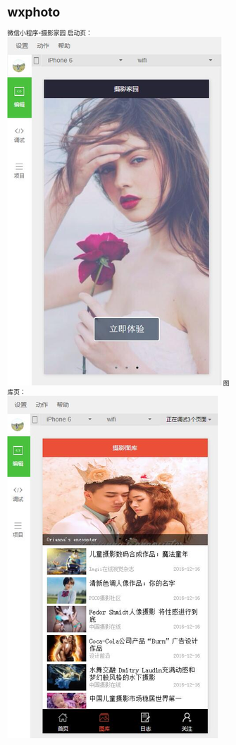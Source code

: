 # wxphoto
微信小程序-摄影家园
启动页：
![](https://github.com/cywcd/wxphoto/blob/master/resource/imgdemo/photo01.jpg)
图库页：
![](https://github.com/cywcd/wxphoto/blob/master/resource/imgdemo/photo02.jpg)
